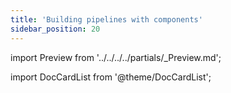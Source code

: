 ```yaml
---
title: 'Building pipelines with components'
sidebar_position: 20
---
```


import Preview from '../../../../partials/\_Preview.md';

<Preview />

import DocCardList from '@theme/DocCardList';

<DocCardList />
